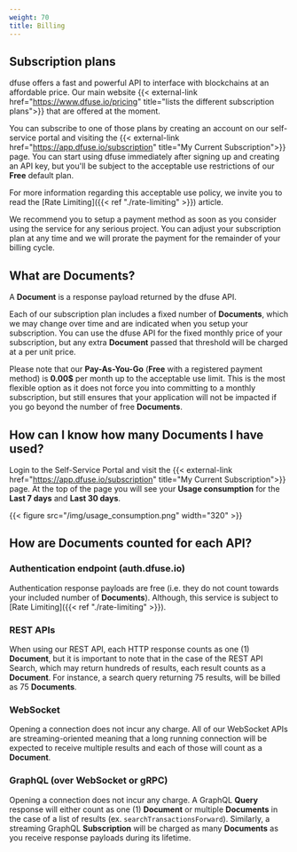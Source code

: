 ```yaml
---
weight: 70
title: Billing
---
```



## Subscription plans



dfuse offers a fast and powerful API to interface with blockchains at an affordable price. Our main website {{< external-link href="https://www.dfuse.io/pricing" title="lists the different subscription plans">}} that are offered at the moment.

You can subscribe to one of those plans by creating an account on our self-service portal and visiting the {{< external-link href="https://app.dfuse.io/subscription" title="My Current Subscription">}} page. You can start using dfuse immediately after signing up and creating an API key, but you'll be subject to the acceptable use restrictions of our **Free** default plan.

For more information regarding this acceptable use policy, we invite you to read the [Rate Limiting]({{< ref "./rate-limiting" >}}) article.

We recommend you to setup a payment method as soon as you consider using the service for any serious project. You can adjust your subscription plan at any time and we will prorate the payment for the remainder of your billing cycle.

## What are Documents?

A **Document** is a response payload returned by the dfuse API.

Each of our subscription plan includes a fixed number of **Documents**, which we may change over time and are indicated when you setup your subscription. You can use the dfuse API for the fixed monthly price of your subscription, but any extra **Document** passed that threshold will be charged at a per unit price.

Please note that our **Pay-As-You-Go** (**Free** with a registered payment method) is **0.00$** per month up to the acceptable use limit. This is the most flexible option as it does not force you into committing to a monthly subscription, but still ensures that your application will not be impacted if you go beyond the number of free **Documents**.

## How can I know how many Documents I have used?



Login to the Self-Service Portal and visit the {{< external-link href="https://app.dfuse.io/subscription" title="My Current Subscription">}} page. At the top of the page you will see your **Usage consumption** for the **Last 7 days** and **Last 30 days**.

{{< figure src="/img/usage_consumption.png" width="320" >}}

## How are Documents counted for each API?

### Authentication endpoint (auth.dfuse.io)

Authentication response payloads are free (i.e. they do not count towards your included number of **Documents**). Although, this service is subject to [Rate Limiting]({{< ref "./rate-limiting" >}}).

### REST APIs

When using our REST API, each HTTP response counts as one (1) **Document**, but it is important to note that in the case of the REST API Search, which may return hundreds of results, each result counts as a **Document**. For instance, a search query returning 75 results, will be billed as 75 **Documents**.

### WebSocket

Opening a connection does not incur any charge. All of our WebSocket APIs are streaming-oriented meaning that a long running connection will be expected to receive multiple results and each of those will count as a **Document**.

### GraphQL (over WebSocket or gRPC)

Opening a connection does not incur any charge. A GraphQL **Query** response will either count as one (1) **Document** or multiple **Documents** in the case of a list of results (ex. `searchTransactionsForward`). Similarly, a streaming GraphQL **Subscription** will be charged as many **Documents** as you receive response payloads during its lifetime.
